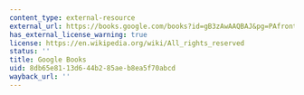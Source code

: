 ```yaml
---
content_type: external-resource
external_url: https://books.google.com/books?id=gB3zAwAAQBAJ&pg=PAfrontcover#v=onepage&q&f=false
has_external_license_warning: true
license: https://en.wikipedia.org/wiki/All_rights_reserved
status: ''
title: Google Books
uid: 8db65e81-13d6-44b2-85ae-b8ea5f70abcd
wayback_url: ''
---
```

